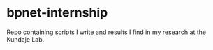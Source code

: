# bpnet-internship
Repo containing scripts I write and results I find in my research at the Kundaje Lab.
